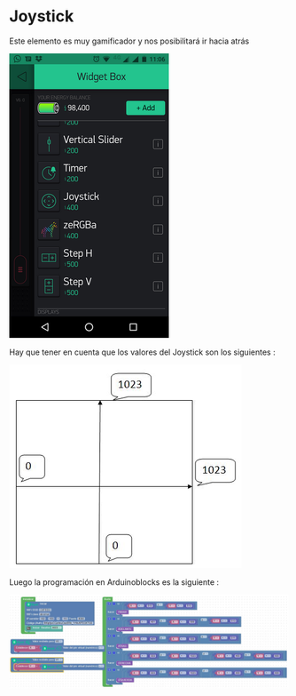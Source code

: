# Joystick

Este elemento es muy gamificador y nos posibilitará ir hacia atrás

![](/assets/avanzado3.png)

Hay que tener en cuenta que los valores del Joystick son los siguientes :

![](/assets/avanzado2.jpg)

Luego la programación en Arduinoblocks es la siguiente :

![](/assets/avanzado4.jpg)
